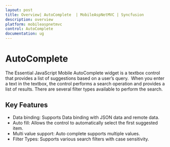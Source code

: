 ```yaml
---
layout: post
title: Overview| AutoComplete  | MobileAspNetMVC | Syncfusion
description: overview
platform: mobileaspnetmvc
control: AutoComplete 
documentation: ug
---
```


# AutoComplete 

The Essential JavaScript Mobile AutoComplete widget is a textbox control that provides a list of suggestions based on a user’s query.  When you enter a text in the textbox, the control performs a search operation and provides a list of results. There are several filter types available to perform the search.

## Key Features

* Data binding: Supports Data binding with JSON data and remote data.
* Auto fill: Allows the control to automatically select the first suggested item.
* Multi value support: Auto complete supports multiple values.
* Filter Types: Supports various search filters with case sensitivity.



